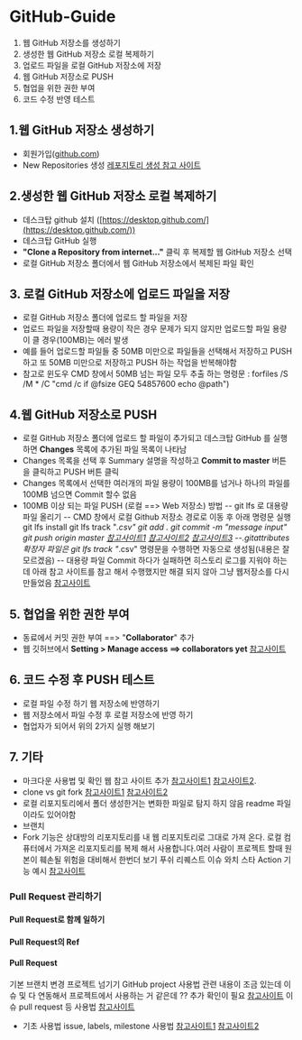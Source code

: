 # GitHub-Guide

 1. 웹 GitHub 저장소를 생성하기
 2. 생성한 웹 GitHub 저장소 로컬 복제하기
 3. 업로드 파일을 로컬 GitHub 저장소에 저장
 4. 웹 GitHub 저장소로 PUSH
 5. 협업을 위한 권한 부여
 6. 코드 수정 반영 테스트

## 1.웹 GitHub 저장소 생성하기

 - 회원가입([github.com](http://github.com/))
 - New Repositories 생성
 [레포지토리 생성 참고 사이트](https://mrw0119.tistory.com/120)

## 2.생성한 웹 GitHub 저장소 로컬 복제하기

 - 데스크탑 github 설치 ([https://desktop.github.com/](https://desktop.github.com/))
 - 데스크탑 GitHub 실행
 - **"Clone a Repository from internet..."** 클릭 후 복제할 웹 GitHub 저장소 선택
 - 로컬 GitHub 저장소 폴더에서 웹 GitHub 저장소에서 복제된 파일 확인

## 3. 로컬 GitHub 저장소에 업로드 파일을 저장

 - 로컬 GitHub 저장소 폴더에 업로드 할 파일을 저장
 - 업로드 파일을 저장할때 용량이 작은 경우 문제가 되지 않지만 업로드할 파일 용량이 클 경우(100MB)는 에러 발생
 - 예를 들어 업로드할 파일들 중 50MB 미만으로 파일들을 선택해서 저장하고 PUSH 하고  또 50MB 미만으로 저장하고 PUSH 하는 작업을 반복해야함
 - 참고로 윈도우 CMD 창에서 50MB 넘는 파일 모두 추출 하는 명령문 : forfiles /S /M * /C "cmd /c if @fsize GEQ 54857600 echo @path")
 
## 4.웹 GitHub 저장소로 PUSH

 - 로컬 GitHub 저장소 폴더에 업로드 할 파일이 추가되고 데스크탑 GitHub 를 실행하면 **Changes** 목록에 추가된 파일 목록이 나타남
 - Changes 목록을 선택 후 Summary 설명을 작성하고 **Commit to master** 버튼을 클릭하고 PUSH 버튼 클릭
 -  Changes 목록에서 선택한 여러개의 파일 용량이 100MB를 넘거나 하나의 파일를 100MB 넘으면 Commit 할수 없음 
 - 100MB 이상 되는 파일 PUSH (로컬 ==> Web 저장소) 방법
-- git lfs 로 대용량 파일 올리기
-- CMD 창에서 로컬 Github 저장소 경로로 이동 후 아래 명령문 실행 
git lfs install
git lfs track "*.csv" 
git add .
git commit -m "message input"
git push origin master
[참고사이트1](https://velog.io/%4029been/Github-100MB%EB%B3%B4%EB%8B%A4-%ED%81%B0-%ED%8C%8C%EC%9D%BC-%EC%98%AC%EB%A6%AC%EA%B8%B0)
[참고사이트2](https://arclab.tistory.com/216)
[참고사이트3](https://blog.naver.com/lizziechung/221921218133)
--.gitattributes 확장자 파일은 git lfs track "*.csv" 명령문을 수행하면 자동으로 생성됨(내용은 잘 모르겠음)
-- 대용량 파일 Commit 하다가 실패하면 히스토리 로그를 지워야 하는데 아래 참고 사이트를 참고 해서 수행했지만 해결 되지 않아 그냥 웹저장소를 다시 만들었음
[참고사이트](https://jootc.com/p/201909143109)

## 5. 협업을 위한 권한 부여

 - 동료에서 커밋 권한 부여 ==> "**Collaborator**" 추가
 - 웹 깃허브에서 **Setting > Manage access ==> collaborators yet**
 [참고사이트](https://git-scm.com/book/ko/v2/GitHub-GitHub-%ED%94%84%EB%A1%9C%EC%A0%9D%ED%8A%B8-%EA%B4%80%EB%A6%AC%ED%95%98%EA%B8%B0)

## 6. 코드 수정 후 PUSH 테스트 

 - 로컬 파일 수정 하기 웹 저장소에 반영하기
 - 웹 저장소에서 파일 수정 후 로컬 저장소에 반영 하기
 - 협업자가 되어서 위의 2가지 실행 해보기

## 7. 기타 

 - 마크다운 사용법 및 확인 웹 참고 사이트 추가
[참고사이트1](https://stackedit.io/app#)
[참고사이트2](https://gist.github.com/ihoneymon/652be052a0727ad59601).
 - clone vs git fork
[참고사이트1](https://velog.io/%40imacoolgirlyo/Git-fork%EC%99%80-clone-%EC%9D%98-%EC%B0%A8%EC%9D%B4%EC%A0%90-5sjuhwfzgp)
[참고사이트2](https://playinlion.tistory.com/29)
 - 로컬 리포지토리에서 폴더 생성한거는 변화한 파일로 탐지 하지 않음 readme 파일이라도 있어야함
 - 브랜치
 - Fork 기능은 상대방의 리포지토리를 내 웹 리포지토리로 그대로 가져 온다. 로컬 컴퓨터에서 가져온 리포지토리를 복제 해서 사용합니다.여러 사람이 프로젝트 할때 원본이 훼손될 위험을 대비해서
한번더 보기
푸쉬
 리퀘스트
이슈
와치
스타
Action 기능 예시
[참고사이트](https://medium.com/%40elastic7327/%EA%B9%83%ED%97%88%EB%B8%8C%EC%9D%98-%EC%95%A1%EC%85%98-%EA%B8%B0%EB%8A%A5-git-action-%EB%A5%BC-%EC%82%AC%EC%9A%A9%ED%95%B4%EB%B3%B4%EC%9E%90-ed634d622280)
### Pull Request 관리하기
#### Pull Request로 함께 일하기
#### Pull Request의 Ref
#### Pull Request
기본 브랜치 변경
프로젝트 넘기기
GitHub project 사용법
관련 내용이 조금 있는데 이슈 및 다 연동해서 프로젝트에서 사용하는 거 같은데 ?? 추가 확인이 필요
[참고사이트](https://www.huskyhoochu.com/issue-based-version-control-201/)
이슈 pull request 등 사용법
[참고사이트](https://cheese10yun.github.io/github-proejct/)
-   기초 사용법
issue, labels, milestone 사용법
[참고사이트1](https://uang.tistory.com/11?category=799977)
[참고사이트2](https://github.com/cau-cmclab/sku-cmclab.github.io/wiki/%EA%B9%83%ED%97%88%EB%B8%8C-%EB%8D%B0%EC%8A%A4%ED%81%AC%ED%83%91%28GitHub-Desktop%29-%EC%82%AC%EC%9A%A9)
